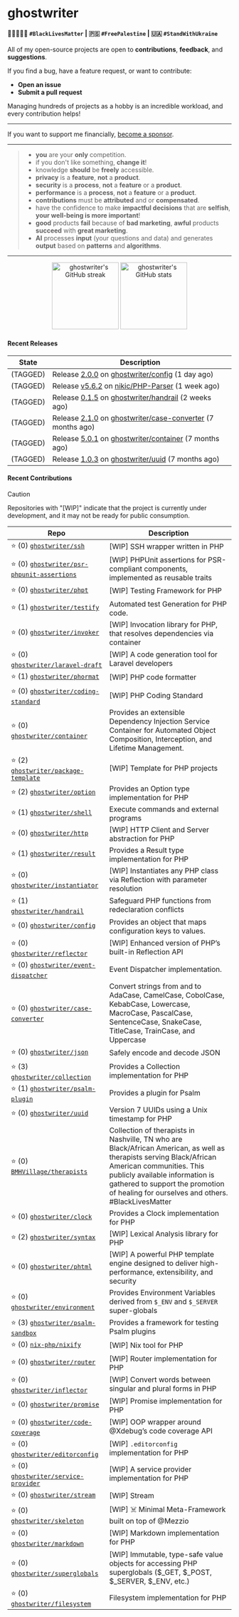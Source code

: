 # ghostwriter

#### ✊🏿🖤✊🏻 `#BlackLivesMatter` | 🇵🇸 `#FreePalestine` | 🇺🇦 `#StandWithUkraine`
  
All of my open-source projects are open to **contributions**, **feedback**, and **suggestions**.

If you find a bug, have a feature request, or want to contribute:
- **Open an issue**
- **Submit a pull request**

Managing hundreds of projects as a hobby is an incredible workload, and every contribution helps!

---

If you want to support me financially, [become a sponsor](https://github.com/sponsors/ghostwriter).

---

> - **you** are your **only** competition.
> - if you don't like something, **change it**!
> - knowledge **should** be **freely** accessible.
> - **privacy** is a **feature**, **not** a **product**.
> - **security** is a **process**, **not** a **feature** or a **product**.
> - **performance** is a **process**, **not** a **feature** or a **product**.
> - **contributions** must be **attributed** and or **compensated**.
> - have the confidence to make **impactful decisions** that are **selfish**, **your well-being is more important**!
> - **good** products **fail** because of **bad marketing**, **awful** products **succeed** with **great marketing**.
> - **AI** processes **input** (your questions and data) and generates **output** based on **patterns** and **algorithms**.

---

<div align="center">
    <img alt="ghostwriter's GitHub streak" height="150px" src="https://streak-stats.demolab.com/?user=ghostwriter">
    <img alt="ghostwriter's GitHub stats" height="150px" src="https://github-readme-stats.vercel.app/api?user=ghostwriter&username=ghostwriter&show_icons=true&count_private=true&hide_title=true&hide_rank=true&icon_color=333">
</div>

#### Recent Releases
| State | Description |
| --- | --- |
| (TAGGED) | Release [2.0.0](https://github.com/ghostwriter/config/releases/tag/2.0.0) on [ghostwriter/config](https://github.com/ghostwriter/config) (1 day ago)|
| (TAGGED) | Release [v5.6.2](https://github.com/nikic/PHP-Parser/releases/tag/v5.6.2) on [nikic/PHP-Parser](https://github.com/nikic/PHP-Parser) (1 week ago)|
| (TAGGED) | Release [0.1.5](https://github.com/ghostwriter/handrail/releases/tag/0.1.5) on [ghostwriter/handrail](https://github.com/ghostwriter/handrail) (2 weeks ago)|
| (TAGGED) | Release [2.1.0](https://github.com/ghostwriter/case-converter/releases/tag/2.1.0) on [ghostwriter/case-converter](https://github.com/ghostwriter/case-converter) (7 months ago)|
| (TAGGED) | Release [5.0.1](https://github.com/ghostwriter/container/releases/tag/5.0.1) on [ghostwriter/container](https://github.com/ghostwriter/container) (7 months ago)|
| (TAGGED) | Release [1.0.3](https://github.com/ghostwriter/uuid/releases/tag/1.0.3) on [ghostwriter/uuid](https://github.com/ghostwriter/uuid) (7 months ago)|

#### Recent Contributions

> [!CAUTION]
> Repositories with "[WIP]" indicate that the project is currently under development, and it may not be ready for public consumption.

| Repo | Description |
| --- | --- |
| ⭐️ (0) [`ghostwriter/ssh`](https://github.com/ghostwriter/ssh) | [WIP] SSH wrapper written in PHP |
| ⭐️ (0) [`ghostwriter/psr-phpunit-assertions`](https://github.com/ghostwriter/psr-phpunit-assertions) | [WIP] PHPUnit assertions for PSR-compliant components, implemented as reusable traits |
| ⭐️ (0) [`ghostwriter/phpt`](https://github.com/ghostwriter/phpt) | [WIP] Testing Framework for PHP |
| ⭐️ (1) [`ghostwriter/testify`](https://github.com/ghostwriter/testify) | Automated test Generation for PHP code. |
| ⭐️ (0) [`ghostwriter/invoker`](https://github.com/ghostwriter/invoker) | [WIP] Invocation library for PHP, that resolves dependencies via container |
| ⭐️ (0) [`ghostwriter/laravel-draft`](https://github.com/ghostwriter/laravel-draft) | [WIP] A code generation tool for Laravel developers |
| ⭐️ (1) [`ghostwriter/phormat`](https://github.com/ghostwriter/phormat) | [WIP] PHP code formatter |
| ⭐️ (0) [`ghostwriter/coding-standard`](https://github.com/ghostwriter/coding-standard) | [WIP] PHP Coding Standard |
| ⭐️ (0) [`ghostwriter/container`](https://github.com/ghostwriter/container) | Provides an extensible Dependency Injection Service Container for Automated Object Composition, Interception, and Lifetime Management. |
| ⭐️ (2) [`ghostwriter/package-template`](https://github.com/ghostwriter/package-template) | [WIP] Template for PHP projects |
| ⭐️ (2) [`ghostwriter/option`](https://github.com/ghostwriter/option) | Provides an Option type implementation for PHP |
| ⭐️ (1) [`ghostwriter/shell`](https://github.com/ghostwriter/shell) | Execute commands and external programs |
| ⭐️ (0) [`ghostwriter/http`](https://github.com/ghostwriter/http) | [WIP] HTTP Client and Server abstraction for PHP |
| ⭐️ (1) [`ghostwriter/result`](https://github.com/ghostwriter/result) | Provides a Result type implementation for PHP |
| ⭐️ (0) [`ghostwriter/instantiator`](https://github.com/ghostwriter/instantiator) | [WIP] Instantiates any PHP class via Reflection with parameter resolution |
| ⭐️ (1) [`ghostwriter/handrail`](https://github.com/ghostwriter/handrail) | Safeguard PHP functions from redeclaration conflicts |
| ⭐️ (0) [`ghostwriter/config`](https://github.com/ghostwriter/config) | Provides an object that maps configuration keys to values. |
| ⭐️ (0) [`ghostwriter/reflector`](https://github.com/ghostwriter/reflector) | [WIP] Enhanced version of PHP’s built-in Reflection API |
| ⭐️ (0) [`ghostwriter/event-dispatcher`](https://github.com/ghostwriter/event-dispatcher) | Event Dispatcher implementation. |
| ⭐️ (0) [`ghostwriter/case-converter`](https://github.com/ghostwriter/case-converter) | Convert strings from and to AdaCase, CamelCase, CobolCase, KebabCase, Lowercase, MacroCase, PascalCase, SentenceCase, SnakeCase, TitleCase, TrainCase, and Uppercase |
| ⭐️ (0) [`ghostwriter/json`](https://github.com/ghostwriter/json) | Safely encode and decode JSON |
| ⭐️ (3) [`ghostwriter/collection`](https://github.com/ghostwriter/collection) | Provides a Collection implementation for PHP |
| ⭐️ (1) [`ghostwriter/psalm-plugin`](https://github.com/ghostwriter/psalm-plugin) | Provides a plugin for Psalm |
| ⭐️ (0) [`ghostwriter/uuid`](https://github.com/ghostwriter/uuid) | Version 7 UUIDs using a Unix timestamp for PHP |
| ⭐️ (0) [`BMHVillage/therapists`](https://github.com/BMHVillage/therapists) | Collection of therapists in Nashville, TN who are Black/African American, as well as therapists serving Black/African American communities. This publicly available information is gathered to support the promotion of healing for ourselves and others. #BlackLivesMatter |
| ⭐️ (0) [`ghostwriter/clock`](https://github.com/ghostwriter/clock) | Provides a Clock implementation for PHP |
| ⭐️ (2) [`ghostwriter/syntax`](https://github.com/ghostwriter/syntax) | [WIP] Lexical Analysis library for PHP |
| ⭐️ (0) [`ghostwriter/phtml`](https://github.com/ghostwriter/phtml) | [WIP] A powerful PHP template engine designed to deliver high-performance, extensibility, and security |
| ⭐️ (0) [`ghostwriter/environment`](https://github.com/ghostwriter/environment) | Provides Environment Variables derived from `$_ENV` and `$_SERVER` super-globals |
| ⭐️ (3) [`ghostwriter/psalm-sandbox`](https://github.com/ghostwriter/psalm-sandbox) | Provides a framework for testing Psalm plugins |
| ⭐️ (0) [`nix-php/nixify`](https://github.com/nix-php/nixify) | [WIP] Nix tool for PHP |
| ⭐️ (0) [`ghostwriter/router`](https://github.com/ghostwriter/router) | [WIP] Router implementation for PHP |
| ⭐️ (0) [`ghostwriter/inflector`](https://github.com/ghostwriter/inflector) | [WIP] Convert words between singular and plural forms in PHP |
| ⭐️ (0) [`ghostwriter/promise`](https://github.com/ghostwriter/promise) | [WIP] Promise implementation for PHP |
| ⭐️ (0) [`ghostwriter/code-coverage`](https://github.com/ghostwriter/code-coverage) | [WIP] OOP wrapper around @Xdebug’s code coverage API |
| ⭐️ (0) [`ghostwriter/editorconfig`](https://github.com/ghostwriter/editorconfig) | [WIP] `.editorconfig` implementation for PHP |
| ⭐️ (0) [`ghostwriter/service-provider`](https://github.com/ghostwriter/service-provider) | [WIP] A service provider implementation for PHP |
| ⭐️ (0) [`ghostwriter/stream`](https://github.com/ghostwriter/stream) | [WIP] Stream |
| ⭐️ (0) [`ghostwriter/skeleton`](https://github.com/ghostwriter/skeleton) | [WIP] ☠️ Minimal Meta-Framework built on top of @Mezzio |
| ⭐️ (0) [`ghostwriter/markdown`](https://github.com/ghostwriter/markdown) | [WIP] Markdown implementation for PHP |
| ⭐️ (0) [`ghostwriter/superglobals`](https://github.com/ghostwriter/superglobals) | [WIP] Immutable, type-safe value objects for accessing PHP superglobals ($_GET, $_POST, $_SERVER, $_ENV, etc.) |
| ⭐️ (0) [`ghostwriter/filesystem`](https://github.com/ghostwriter/filesystem) | Filesystem implementation for PHP |
